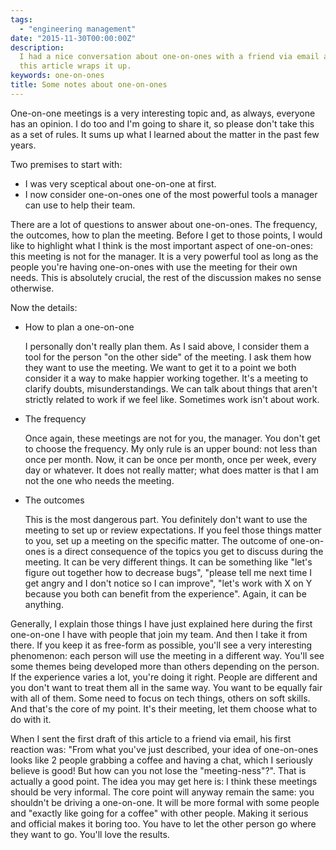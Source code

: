 ```yaml
---
tags:
  - "engineering management"
date: "2015-11-30T00:00:00Z"
description:
  I had a nice conversation about one-on-ones with a friend via email and
  this article wraps it up.
keywords: one-on-ones
title: Some notes about one-on-ones
---
```


One-on-one meetings is a very interesting topic and, as always, everyone has an
opinion. I do too and I'm going to share it, so please don't take this as a set
of rules. It sums up what I learned about the matter in the past few years.

Two premises to start with:

- I was very sceptical about one-on-one at first.
- I now consider one-on-ones one of the most powerful tools a manager can use to
  help their team.

There are a lot of questions to answer about one-on-ones. The frequency, the
outcomes, how to plan the meeting. Before I get to those points, I would like to
highlight what I think is the most important aspect of one-on-ones: this meeting
is not for the manager. It is a very powerful tool as long as the people you're
having one-on-ones with use the meeting for their own needs. This is absolutely
crucial, the rest of the discussion makes no sense otherwise.

Now the details:

- How to plan a one-on-one

  I personally don't really plan them. As I said above, I consider them a tool
  for the person "on the other side" of the meeting. I ask them how they want to
  use the meeting. We want to get it to a point we both consider it a way to
  make happier working together. It's a meeting to clarify doubts,
  misunderstandings. We can talk about things that aren't strictly related to
  work if we feel like. Sometimes work isn't about work.

- The frequency

  Once again, these meetings are not for you, the manager. You don't get to
  choose the frequency. My only rule is an upper bound: not less than once per
  month. Now, it can be once per month, once per week, every day or whatever. It
  does not really matter; what does matter is that I am not the one who needs
  the meeting.

- The outcomes

  This is the most dangerous part. You definitely don't want to use the meeting
  to set up or review expectations. If you feel those things matter to you, set
  up a meeting on the specific matter. The outcome of one-on-ones is a direct
  consequence of the topics you get to discuss during the meeting. It can be
  very different things. It can be something like "let's figure out together how
  to decrease bugs", "please tell me next time I get angry and I don't notice so
  I can improve", "let's work with X on Y because you both can benefit from the
  experience". Again, it can be anything.

Generally, I explain those things I have just explained here during the first
one-on-one I have with people that join my team. And then I take it from there.
If you keep it as free-form as possible, you'll see a very interesting
phenomenon: each person will use the meeting in a different way. You'll see some
themes being developed more than others depending on the person. If the
experience varies a lot, you're doing it right. People are different and you
don't want to treat them all in the same way. You want to be equally fair with
all of them. Some need to focus on tech things, others on soft skills. And
that's the core of my point. It's their meeting, let them choose what to do with
it.

When I sent the first draft of this article to a friend via email, his first
reaction was: "From what you've just described, your idea of one-on-ones looks
like 2 people grabbing a coffee and having a chat, which I seriously believe is
good! But how can you not lose the "meeting-ness"?". That is actually a good
point. The idea you may get here is: I think these meetings should be very
informal. The core point will anyway remain the same: you shouldn't be driving a
one-on-one. It will be more formal with some people and "exactly like going for
a coffee" with other people. Making it serious and official makes it boring too.
You have to let the other person go where they want to go. You'll love the
results.

